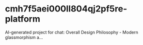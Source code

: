 # cmh7f5aei000ll804qj2pf5re-platform
AI-generated project for chat: Overall Design Philosophy - Modern glassmorphism a...
